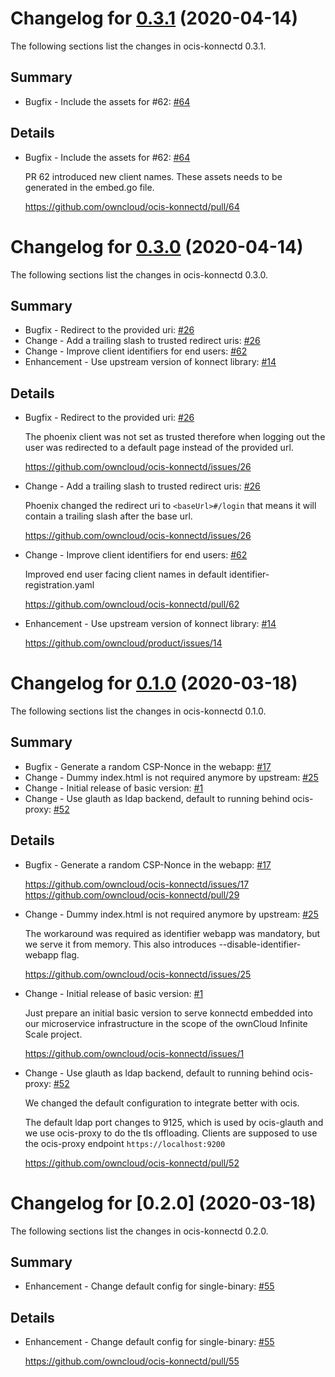 # Changelog for [0.3.1] (2020-04-14)

The following sections list the changes in ocis-konnectd 0.3.1.

[0.3.1]: https://github.com/owncloud/ocis-konnectd/compare/v0.3.0...v0.3.1

## Summary

* Bugfix - Include the assets for #62: [#64](https://github.com/owncloud/ocis-konnectd/pull/64)

## Details

* Bugfix - Include the assets for #62: [#64](https://github.com/owncloud/ocis-konnectd/pull/64)

   PR 62 introduced new client names. These assets needs to be generated in the embed.go file.

   https://github.com/owncloud/ocis-konnectd/pull/64

# Changelog for [0.3.0] (2020-04-14)

The following sections list the changes in ocis-konnectd 0.3.0.

[0.3.0]: https://github.com/owncloud/ocis-konnectd/compare/v0.1.0...v0.3.0

## Summary

* Bugfix - Redirect to the provided uri: [#26](https://github.com/owncloud/ocis-konnectd/issues/26)
* Change - Add a trailing slash to trusted redirect uris: [#26](https://github.com/owncloud/ocis-konnectd/issues/26)
* Change - Improve client identifiers for end users: [#62](https://github.com/owncloud/ocis-konnectd/pull/62)
* Enhancement - Use upstream version of konnect library: [#14](https://github.com/owncloud/product/issues/14)

## Details

* Bugfix - Redirect to the provided uri: [#26](https://github.com/owncloud/ocis-konnectd/issues/26)

   The phoenix client was not set as trusted therefore when logging out the user was redirected to a
   default page instead of the provided url.

   https://github.com/owncloud/ocis-konnectd/issues/26


* Change - Add a trailing slash to trusted redirect uris: [#26](https://github.com/owncloud/ocis-konnectd/issues/26)

   Phoenix changed the redirect uri to `<baseUrl>#/login` that means it will contain a trailing
   slash after the base url.

   https://github.com/owncloud/ocis-konnectd/issues/26


* Change - Improve client identifiers for end users: [#62](https://github.com/owncloud/ocis-konnectd/pull/62)

   Improved end user facing client names in default identifier-registration.yaml

   https://github.com/owncloud/ocis-konnectd/pull/62


* Enhancement - Use upstream version of konnect library: [#14](https://github.com/owncloud/product/issues/14)

   https://github.com/owncloud/product/issues/14

# Changelog for [0.1.0] (2020-03-18)

The following sections list the changes in ocis-konnectd 0.1.0.

[0.1.0]: https://github.com/owncloud/ocis-konnectd/compare/v0.2.0...v0.1.0

[0.1.0]: https://github.com/owncloud/ocis-konnectd/compare/66337bb4dad4a3202880323adf7a51a1a3bb4085...v0.1.0

## Summary

* Bugfix - Generate a random CSP-Nonce in the webapp: [#17](https://github.com/owncloud/ocis-konnectd/issues/17)
* Change - Dummy index.html is not required anymore by upstream: [#25](https://github.com/owncloud/ocis-konnectd/issues/25)
* Change - Initial release of basic version: [#1](https://github.com/owncloud/ocis-konnectd/issues/1)
* Change - Use glauth as ldap backend, default to running behind ocis-proxy: [#52](https://github.com/owncloud/ocis-konnectd/pull/52)

## Details

* Bugfix - Generate a random CSP-Nonce in the webapp: [#17](https://github.com/owncloud/ocis-konnectd/issues/17)

   https://github.com/owncloud/ocis-konnectd/issues/17
   https://github.com/owncloud/ocis-konnectd/pull/29


* Change - Dummy index.html is not required anymore by upstream: [#25](https://github.com/owncloud/ocis-konnectd/issues/25)

   The workaround was required as identifier webapp was mandatory, but we serve it from memory.
   This also introduces --disable-identifier-webapp flag.

   https://github.com/owncloud/ocis-konnectd/issues/25


* Change - Initial release of basic version: [#1](https://github.com/owncloud/ocis-konnectd/issues/1)

   Just prepare an initial basic version to serve konnectd embedded into our microservice
   infrastructure in the scope of the ownCloud Infinite Scale project.

   https://github.com/owncloud/ocis-konnectd/issues/1


* Change - Use glauth as ldap backend, default to running behind ocis-proxy: [#52](https://github.com/owncloud/ocis-konnectd/pull/52)

   We changed the default configuration to integrate better with ocis.

   The default ldap port changes to 9125, which is used by ocis-glauth and we use ocis-proxy to do
   the tls offloading. Clients are supposed to use the ocis-proxy endpoint
   `https://localhost:9200`

   https://github.com/owncloud/ocis-konnectd/pull/52

# Changelog for [0.2.0] (2020-03-18)

The following sections list the changes in ocis-konnectd 0.2.0.

## Summary

* Enhancement - Change default config for single-binary: [#55](https://github.com/owncloud/ocis-konnectd/pull/55)

## Details

* Enhancement - Change default config for single-binary: [#55](https://github.com/owncloud/ocis-konnectd/pull/55)

   https://github.com/owncloud/ocis-konnectd/pull/55

